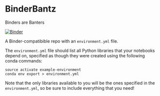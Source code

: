 # BinderBantz
Binders are Banters 

[![Binder](http://mybinder.org/badge.svg)](http://mybinder.org/repo/binder-project/example-conda-environment)

A Binder-compatibible repo with an `environment.yml` file.

The `environment.yml` file should list all Python libraries that your notebooks depend on, specified as though they were created
using the following conda commands:

```
source activate example-environment
conda env export > environment.yml
```

Note that the only libraries available to you will be the ones specified in the `environment.yml`, so be sure to include everything that you need!
